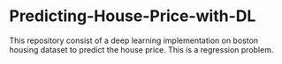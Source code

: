 # Predicting-House-Price-with-DL
This repository consist of a deep learning implementation on boston housing dataset to predict the house price. This is a regression problem.
